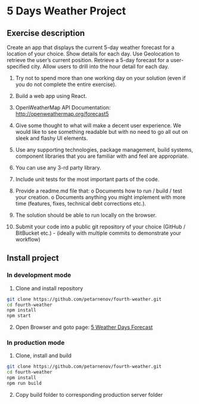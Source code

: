 # 5 Days Weather Project

## Exercise description

Create an app that displays the current 5-day weather forecast for a location of your choice. Show
details for each day. Use Geolocation to retrieve the user’s current position. Retrieve a 5-day
forecast for a user-specified city. Allow users to drill into the hour detail for each day.

1. Try not to spend more than one working day on your solution (even if you do not
   complete the entire exercise).
2. Build a web app using React.
3. OpenWeatherMap API Documentation: http://openweathermap.org/forecast5
4. Give some thought to what will make a decent user experience. We would like to see
   something readable but with no need to go all out on sleek and flashy UI elements.
5. Use any supporting technologies, package management, build systems, component
   libraries that you are familiar with and feel are appropriate.
6. You can use any 3-rd party library.
7. Include unit tests for the most important parts of the code.
8. Provide a readme.md file that:
   o Documents how to run / build / test your creation.
   o Documents anything you might implement with more time (features, fixes,
   technical debt corrections etc.).

9. The solution should be able to run locally on the browser.
10. Submit your code into a public git repository of your choice (GitHub / BitBucket etc.) -
    (ideally with multiple commits to demonstrate your workflow)

## Install project

### In development mode

1.  Clone and install repository 

```bash
git clone https://github.com/petarnenov/fourth-weather.git
cd fourth-weather
npm install
npm start
```

2. Open Browser and goto page:
   [5 Weather Days Forecast](http://localhost:3000)

### In production mode

1. Clone, install and build

```bash
git clone https://github.com/petarnenov/fourth-weather.git
cd fourth-weather
npm install
npm run build
```

2. Copy build folder to corresponding production server folder


